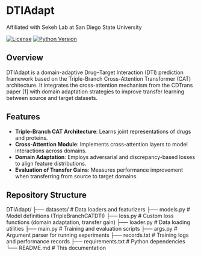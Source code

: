 # DTIAdapt

Affiliated with Sekeh Lab at San Diego State University

[![License](https://img.shields.io/badge/license-MIT-blue.svg)](#license)
[![Python Version](https://img.shields.io/badge/python-3.8%2B-blue.svg)](#requirements)

## Overview

DTIAdapt is a domain-adaptive Drug–Target Interaction (DTI) prediction framework based on the Triple-Branch Cross-Attention Transformer (CAT) architecture. It integrates the cross-attention mechanism from the CDTrans paper [1] with domain adaptation strategies to improve transfer learning between source and target datasets.

## Features

- **Triple-Branch CAT Architecture**: Learns joint representations of drugs and proteins.
- **Cross-Attention Module**: Implements cross-attention layers to model interactions across domains.
- **Domain Adaptation**: Employs adversarial and discrepancy-based losses to align feature distributions.
- **Evaluation of Transfer Gains**: Measures performance improvement when transferring from source to target domains.

## Repository Structure

DTIAdapt/
├── datasets/ # Data loaders and featurizers
├── models.py # Model definitions (TripleBranchCATDTI)
├── loss.py # Custom loss functions (domain adaptation, transfer gain)
├── loader.py # Data loading utilities
├── main.py # Training and evaluation scripts
├── args.py # Argument parser for running experiments
├── records.txt # Training logs and performance records
├── requirements.txt # Python dependencies
└── README.md # This documentation

